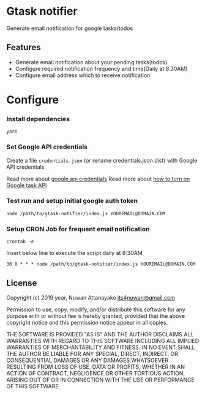 # Gtask notifier

Generate email notification for google tasks/todos

## Features
- Generate email notification about your pending tasks(todos)
- Configure required notification frequency and time(Daily at 8.30AM)
- Configure email address which to receive notification

# Configure

### Install dependencies
```
yarn
```

### Set Google API credentials

Create a file `credentials.json` (or rename credentials.json.dist) with Google API credentials

Read more about [google api credentials](https://console.cloud.google.com/apis/credentials)
Read more about [how to turn on Google task API](https://developers.google.com/tasks/quickstart/apps-script)

### Test run and setup initial google auth token

```
node /path/to/gtask-notifier/index.js YOUREMAIL@DOMAIN.COM
```

### Setup CRON Job for frequent email notification

```
crontab -e

```
Insert below line to execute the script daily at 8:30AM
```
30 8 * * * node /path/to/gtask-notifier/index.js YOUREMAIL@DOMAIN.COM
```

## License

Copyright (c) 2019 year, Nuwan Attanayake <its4nuwan@gmail.com>

Permission to use, copy, modify, and/or distribute this software for any purpose with or without fee is hereby granted, provided that the above copyright notice and this permission notice appear in all copies.

THE SOFTWARE IS PROVIDED "AS IS" AND THE AUTHOR DISCLAIMS ALL WARRANTIES WITH REGARD TO THIS SOFTWARE INCLUDING ALL IMPLIED WARRANTIES OF MERCHANTABILITY AND FITNESS. IN NO EVENT SHALL THE AUTHOR BE LIABLE FOR ANY SPECIAL, DIRECT, INDIRECT, OR CONSEQUENTIAL DAMAGES OR ANY DAMAGES WHATSOEVER RESULTING FROM LOSS OF USE, DATA OR PROFITS, WHETHER IN AN ACTION OF CONTRACT, NEGLIGENCE OR OTHER TORTIOUS ACTION, ARISING OUT OF OR IN CONNECTION WITH THE USE OR PERFORMANCE OF THIS SOFTWARE.
